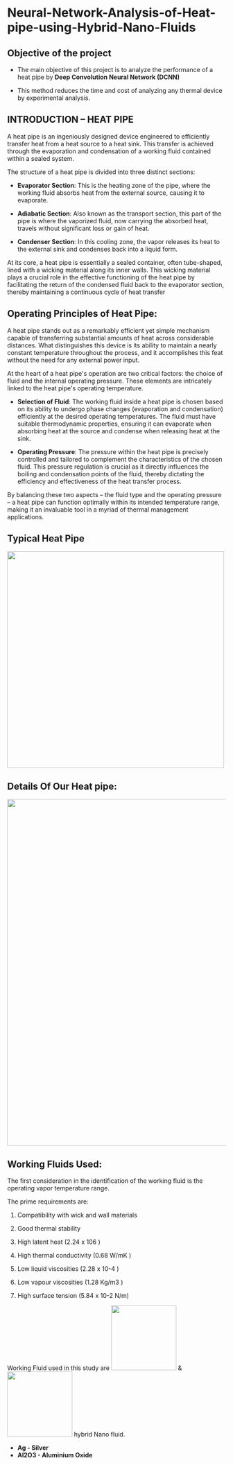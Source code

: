# Neural-Network-Analysis-of-Heat-pipe-using-Hybrid-Nano-Fluids

## Objective of the project
* The main objective of this project is to analyze the performance of a
heat pipe by __Deep Convolution Neural Network (DCNN)__

* This method reduces the time and cost of analyzing any thermal device
by experimental analysis.

## INTRODUCTION – HEAT PIPE

A heat pipe is an ingeniously designed device engineered to efficiently transfer heat from a heat source to a heat sink. This transfer is achieved through the evaporation and condensation of a working fluid contained within a sealed system.

The structure of a heat pipe is divided into three distinct sections:

* __Evaporator Section__: This is the heating zone of the pipe, where the working fluid absorbs heat from the external source, causing it to evaporate.

* __Adiabatic Section__: Also known as the transport section, this part of the pipe is where the vaporized fluid, now carrying the absorbed heat, travels without significant loss or gain of heat.

* __Condenser Section__: In this cooling zone, the vapor releases its heat to the external sink and condenses back into a liquid form.

At its core, a heat pipe is essentially a sealed container, often tube-shaped, lined with a wicking material along its inner walls. This wicking material plays a crucial role in the effective functioning of the heat pipe by facilitating the return of the condensed fluid back to the evaporator section, thereby maintaining a continuous cycle of heat transfer

## Operating Principles of Heat Pipe:

A heat pipe stands out as a remarkably efficient yet simple mechanism capable of transferring substantial amounts of heat across considerable distances. What distinguishes this device is its ability to maintain a nearly constant temperature throughout the process, and it accomplishes this feat without the need for any external power input.

At the heart of a heat pipe's operation are two critical factors: the choice of fluid and the internal operating pressure. These elements are intricately linked to the heat pipe's operating temperature.

* __Selection of Fluid__: The working fluid inside a heat pipe is chosen based on its ability to undergo phase changes (evaporation and condensation) efficiently at the desired operating temperatures. The fluid must have suitable thermodynamic properties, ensuring it can evaporate when absorbing heat at the source and condense when releasing heat at the sink.

* __Operating Pressure__: The pressure within the heat pipe is precisely controlled and tailored to complement the characteristics of the chosen fluid. This pressure regulation is crucial as it directly influences the boiling and condensation points of the fluid, thereby dictating the efficiency and effectiveness of the heat transfer process.

By balancing these two aspects – the fluid type and the operating pressure – a heat pipe can function optimally within its intended temperature range, making it an invaluable tool in a myriad of thermal management applications.

## Typical Heat Pipe
<img src = https://github.com/sivkhiran/Images/blob/main/Heat%20Pipe.png width="500" />

## Details Of Our Heat pipe: 

<img src = https://github.com/sivkhiran/Images/blob/main/Heat%20Pipe%20Details.png width="800" />

## Working Fluids Used:

The first consideration in the identification of the working fluid is
the operating vapor temperature range.

The prime requirements are:

1. Compatibility with wick and wall materials

2. Good thermal stability

3. High latent heat (2.24 x 106 )

4. High thermal conductivity (0.68 W/mK )

5. Low liquid viscosities (2.28 x 10-4 )

6. Low vapour viscosities (1.28 Kg/m3 )

6. High surface tension (5.84 x 10-2 N/m)

Working Fluid used in this study are <img src = https://github.com/sivkhiran/Images/blob/main/Silver.png width ="150" /> &
<img src = https://github.com/sivkhiran/Images/blob/main/Al.png width ="150" />  hybrid Nano fluid. 

* __Ag - Silver__
* __Al2O3 - Aluminium Oxide__




